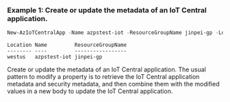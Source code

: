 ### Example 1: Create or update the metadata of an IoT Central application.
```powershell
New-AzIoTCentralApp -Name azpstest-iot -ResourceGroupName jinpei-gp -Location westus -SkuName ST2 -DisplayName "My IoT Central App" -IdentityType 'SystemAssigned' -Subdomain "my-iot-central-app" -Template "iotc-pnp-preview@1.0.0" -Tag @{"IoTCentral"="apiversion20220601"}
```

```output
Location Name         ResourceGroupName
-------- ----         -----------------
westus   azpstest-iot jinpei-gp
```

Create or update the metadata of an IoT Central application.
The usual pattern to modify a property is to retrieve the IoT Central application metadata and security metadata, and then combine them with the modified values in a new body to update the IoT Central application.